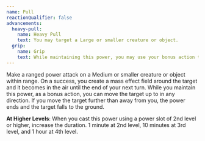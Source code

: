 ```yaml
---
name: Pull
reactionQualifier: false
advancements:
  heavy-pull:
    name: Heavy Pull
    text: You may target a Large or smaller creature or object.
  grip:
    name: Grip
    text: While maintaining this power, you may use your bonus action to increase pressure around the target, dealing 2d6 bludgeoning damage.
---
```

Make a ranged power attack on a Medium or smaller creature or object within range. On a success, you create a mass
effect field around the target and it becomes <me-condition id="lifted"/> <me-distance length="5" /> in the air until the end of your next turn.
While you maintain this power, as a bonus action, you can move the target up to <me-distance length="10" /> in any direction. If you move the
target further than <me-distance length="90" /> away from you, the power ends and the target falls to the ground.

__At Higher Levels__: When you cast this power using a power slot of 2nd level or higher, increase the duration.
1 minute at 2nd level, 10 minutes at 3rd level, and 1 hour at 4th level.
